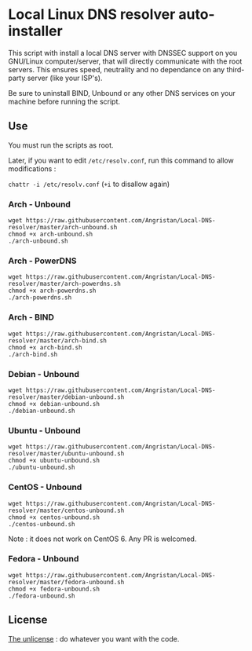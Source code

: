 # Local Linux DNS resolver auto-installer
This script with install a local DNS server with DNSSEC support on you GNU/Linux computer/server, that will directly communicate with the root servers. This ensures speed, neutrality and no dependance on any third-party server (like your ISP's).

Be sure to uninstall BIND, Unbound or any other DNS services on your machine before running the script.

## Use

You must run the scripts as root.

Later, if you want to edit `/etc/resolv.conf`, run this command to allow modifications :

`chattr -i /etc/resolv.conf` (`+i` to disallow again)

### Arch - Unbound
```
wget https://raw.githubusercontent.com/Angristan/Local-DNS-resolver/master/arch-unbound.sh
chmod +x arch-unbound.sh
./arch-unbound.sh
```

### Arch - PowerDNS
```
wget https://raw.githubusercontent.com/Angristan/Local-DNS-resolver/master/arch-powerdns.sh
chmod +x arch-powerdns.sh
./arch-powerdns.sh
```

### Arch - BIND
```
wget https://raw.githubusercontent.com/Angristan/Local-DNS-resolver/master/arch-bind.sh
chmod +x arch-bind.sh
./arch-bind.sh
```

### Debian - Unbound
```
wget https://raw.githubusercontent.com/Angristan/Local-DNS-resolver/master/debian-unbound.sh
chmod +x debian-unbound.sh
./debian-unbound.sh
```

### Ubuntu - Unbound
```
wget https://raw.githubusercontent.com/Angristan/Local-DNS-resolver/master/ubuntu-unbound.sh
chmod +x ubuntu-unbound.sh
./ubuntu-unbound.sh
```

### CentOS - Unbound
```
wget https://raw.githubusercontent.com/Angristan/Local-DNS-resolver/master/centos-unbound.sh
chmod +x centos-unbound.sh
./centos-unbound.sh
```

Note : it does not work on CentOS 6. Any PR is welcomed.

### Fedora - Unbound
```
wget https://raw.githubusercontent.com/Angristan/Local-DNS-resolver/master/fedora-unbound.sh
chmod +x fedora-unbound.sh
./fedora-unbound.sh
```

## License

[The unlicense](https://raw.githubusercontent.com/Angristan/Local-DNS-resolver/master/LICENSE)  : do whatever you want with the code.
